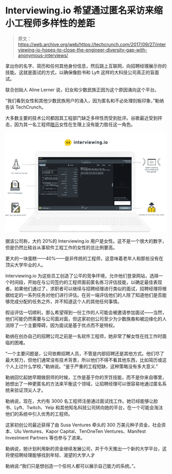 # Interviewing.io 希望通过匿名采访来缩小工程师多样性的差距

> 原文：<https://web.archive.org/web/https://techcrunch.com/2017/09/27/interviewing-io-hopes-to-close-the-engineer-diversity-gap-with-anonymous-interviews/>

拿出你的名字、简历和任何其他身份信息，然后跳上互联网，向招聘经理展示你的技能。这就是面试的方式，以确保像脸书和 Lyft 这样的大科技公司真正的盲面试。

联合创始人 Aline Lerner 说，妇女和少数民族正因为这个原因涌向这个平台。

“我们看到女性和其他少数民族用户的涌入，因为匿名和不必处理刻板印象，”勒纳告诉 TechCrunch。

大多数主要的技术公司都因其工程部门缺乏多样性而受到批评。谷歌最近受到抨击，因为其一名工程师[暗示](https://web.archive.org/web/20230302202037/https://techcrunch.com/2017/08/05/theres-an-anti-diversity-manifesto-circulating-around-google/)女性在生理上没有能力胜任这一角色。

![](img/82584a0239c94da93260505bfb7f91c1.png)

据该公司称，大约 20%的 Interviewing.io 用户是女性。这不是一个很大的数字，但是仍然比硅谷从事软件工程工作的女性的总比例要高。

更大的一块蛋糕——40%——是非传统的工程师，这意味着老年人和那些没有在顶尖大学毕业的人。

Interviewing.io 为这些员工创造了公平的竞争环境，允许他们登录网站，选择一个时间段，开始在与公司签约的工程师面前匿名练习评估技能，以确定最佳表现者。如果他们通过了，求职者可以继续与招聘经理进行类似的面试，招聘经理将根据给定的一系列任务对他们进行评估。在另一端评估他们的人除了知道他们是否能够完成分配的任务之外，并不知道这个人的其他任何事情。

假设评估一切顺利，那么希望得到一份工作的人可能会被邀请参加面试——当然，他们可能仍然需要与公司面对面，但这家初创公司至少为少数族裔和被边缘化的人消除了一个主要障碍，因为面试是基于优点而不是特权。

勒纳在创办自己的招聘公司之前是一名软件工程师，她非常了解女性在找工作时面临的困难。

“一个主要问题是，公司依赖招聘人员，不管是内部招聘还是其他方式。他们尽了最大努力，但他们通常没有技术背景，所以他们不得不看其他东西，比如简历或这个人上过什么学校，”勒纳说。"鉴于严重的工程短缺，这种策略没有多大意义."

勒纳回忆起她早期做厨师的时候，工作是基于你的烹饪技能，而不是你来自哪里，她想出了一种更匿名的方法来平衡这个领域，让招聘经理可以很容易地通过匿名系统来验证顶尖人才。

勒纳说，现在，大约有 3000 名工程师注册通过面试找工作。她已经能够让脸书、Lyft、Twitch、Yelp 和其他知名科技公司转向她的平台，在一个可能会淘汰他们的系统中引入优秀的工程师。

这家初创公司最近获得了由 Susa Ventures 牵头的 300 万美元种子资金，社会资本、Ulu Ventures、Kapor Capital、TenOneTen Ventures、Manifest Investment Partners 等也参与了进来。

勒纳说，她计划利用新的资金继续发展公司，并于今天推出一个新的大学平台，这将使招聘经理能够找到年轻、渴望的大学人才

勒纳说:“我们只是想创造一个任何人都可以展示自己能力的系统。”。